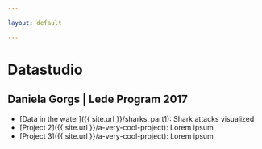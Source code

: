 ```yaml
---

layout: default

---
```


# Datastudio
## Daniela Gorgs | Lede Program 2017



* [Data in the water]({{ site.url }}/sharks_part1): Shark attacks visualized
* [Project 2]({{ site.url }}/a-very-cool-project): Lorem ipsum
* [Project 3]({{ site.url }}/a-very-cool-project): Lorem ipsum